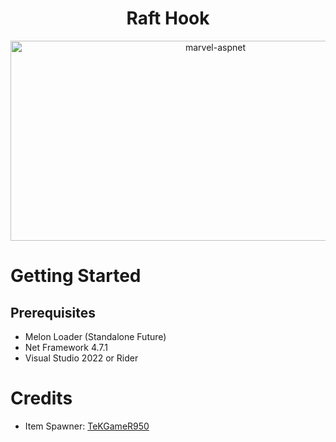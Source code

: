<h1 id="title" align="center">Raft Hook</h1>

<p align="center"><img src="https://socialify.git.ci/iRevolutionDev/raft-hook/image?forks=1&issues=1&name=1&owner=1&pattern=Plus&pulls=1&stargazers=1&theme=Auto" alt="marvel-aspnet" width="640" height="320" /></p>

# Getting Started

## Prerequisites
- Melon Loader (Standalone Future)
- Net Framework 4.7.1
- Visual Studio 2022 or Rider

# Credits
- Item Spawner: [TeKGameR950](https://www.raftmodding.com/mods/itemspawner)

